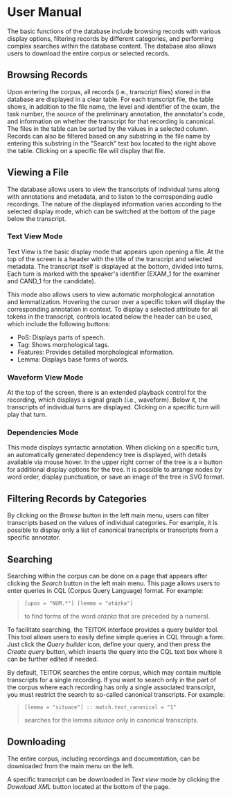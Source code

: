 # User Manual

The basic functions of the database include browsing records with various display options, filtering records by different categories, and performing complex searches within the database content. The database also allows users to download the entire corpus or selected records.

## Browsing Records
Upon entering the corpus, all records (i.e., transcript files) stored in the database are displayed in a clear table. For each transcript file, the table shows, in addition to the file name, the level and identifier of the exam, the task number, the source of the preliminary annotation, the annotator's code, and information on whether the transcript for that recording is canonical. The files in the table can be sorted by the values in a selected column. Records can also be filtered based on any substring in the file name by entering this substring in the "Search" text box located to the right above the table. Clicking on a specific file will display that file.

## Viewing a File
The database allows users to view the transcripts of individual turns along with annotations and metadata, and to listen to the corresponding audio recordings. The nature of the displayed information varies according to the selected display mode, which can be switched at the bottom of the page below the transcript.

### Text View Mode
Text View is the basic display mode that appears upon opening a file. At the top of the screen is a header with the title of the transcript and selected metadata. The transcript itself is displayed at the bottom, divided into turns. Each turn is marked with the speaker's identifier (EXAM_1 for the examiner and CAND_1 for the candidate).

This mode also allows users to view automatic morphological annotation and lemmatization. Hovering the cursor over a specific token will display the corresponding annotation in context. To display a selected attribute for all tokens in the transcript, controls located below the header can be used, which include the following buttons:
- PoS: Displays parts of speech.
- Tag: Shows morphological tags.
- Features: Provides detailed morphological information.
- Lemma: Displays base forms of words.

### Waveform View Mode
At the top of the screen, there is an extended playback control for the recording, which displays a signal graph (i.e., waveform). Below it, the transcripts of individual turns are displayed. Clicking on a specific turn will play that turn.

### Dependencies Mode
This mode displays syntactic annotation. When clicking on a specific turn, an automatically generated dependency tree is displayed, with details available via mouse hover. In the upper right corner of the tree is a ≡ button for additional display options for the tree. It is possible to arrange nodes by word order, display punctuation, or save an image of the tree in SVG format.

## Filtering Records by Categories
By clicking on the _Browse_ button in the left main menu, users can filter transcripts based on the values of individual categories. For example, it is possible to display only a list of canonical transcripts or transcripts from a specific annotator.

## Searching
Searching within the corpus can be done on a page that appears after clicking the _Search_ button in the left main menu. This page allows users to enter queries in CQL (Corpus Query Language) format. For example:

> `[upos = "NUM.*"] [lemma = "otázka"]`
>
> to find forms of the word _otázka_ that are preceded by a numeral.

To facilitate searching, the TEITOK interface provides a query builder tool. This tool allows users to easily define simple queries in CQL through a form. Just click the _Query builder_ icon, define your query, and then press the _Create query_ button, which inserts the query into the CQL text box where it can be further edited if needed.

By default, TEITOK searches the entire corpus, which may contain multiple transcripts for a single recording. If you want to search only in the part of the corpus where each recording has only a single associated transcript, you must restrict the search to so-called canonical transcripts. For example:

> `[lemma = "situace"] :: match.text_canonical = "1"`
>
> searches for the lemma _situace_ only in canonical transcripts.

## Downloading
The entire corpus, including recordings and documentation, can be downloaded from the main menu on the left.

A specific transcript can be downloaded in _Text view_ mode by clicking the _Download XML_ button located at the bottom of the page.

